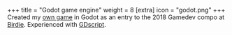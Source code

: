 +++
title = "Godot game engine"
weight = 8
[extra]
icon = "godot.png"
+++
Created my [own game](https://wedogames.itch.io/path-seeker) in Godot as an entry to
the 2018 Gamedev compo at [Birdie](https://www.birdie.org/). Experienced with
[GDscript](https://gdscript.com/).
